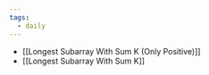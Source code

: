 ```yaml
---
tags:
  - daily
---
```

- [[Longest Subarray With Sum K (Only Positive)]]
- [[Longest Subarray With Sum K]]